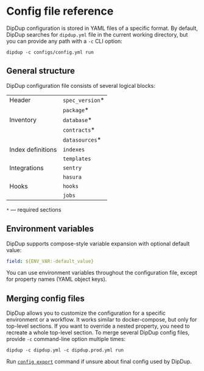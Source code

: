 # Config file reference

DipDup configuration is stored in YAML files of a specific format. By default, DipDup searches for `dipdup.yml` file in the current working directory, but you can provide any path with a `-c` CLI option:

```shell
dipdup -c configs/config.yml run
```

## General structure

DipDup configuration file consists of several logical blocks:

| | |
|-|-|
| Header               | `spec_version`* |
|                      | `package`* |
| Inventory            | `database`* |
|                      | `contracts`* |
|                      | `datasources`* |
| Index definitions    | `indexes` |
|                      | `templates` |
| Integrations         | `sentry`
|                      | `hasura` |
| Hooks                | `hooks` |
|                      | `jobs` |

`*`  — required sections

## Environment variables

DipDup supports compose-style variable expansion with optional default value:

```yaml
field: ${ENV_VAR:-default_value}
```

You can use environment variables throughout the configuration file, except for property names (YAML object keys).

## Merging config files

DipDup allows you to customize the configuration for a specific environment or a workflow. It works similar to docker-compose, but only for top-level sections. If you want to override a nested property, you need to recreate a whole top-level section. To merge several DipDup config files, provide `-c` command-line option multiple times:

```shell
dipdup -c dipdup.yml -c dipdup.prod.yml run
```

Run [`config export`](../cli-reference.md#dipdup-config-export) command if unsure about final config used by DipDup.
